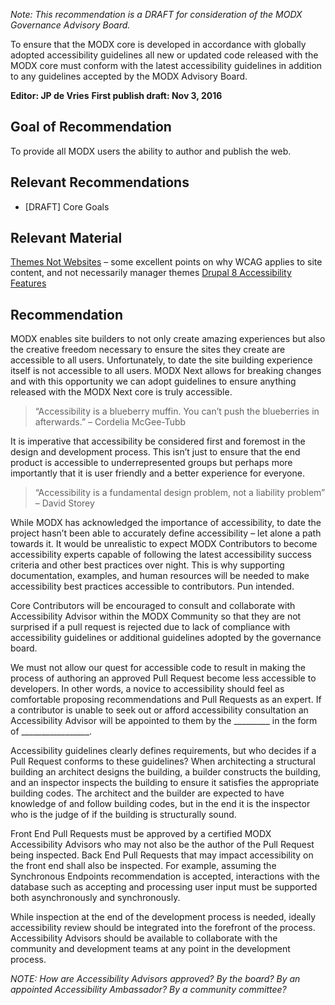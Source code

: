 _Note: This recommendation is a DRAFT for consideration of the MODX Governance Advisory Board._


To ensure that the MODX core is developed in accordance with globally adopted accessibility guidelines all new or updated code released with the MODX core must conform with the latest accessibility guidelines in addition to any guidelines accepted by the MODX Advisory Board.


**Editor: JP de Vries**
**First publish draft: Nov 3, 2016**


## Goal of Recommendation


To provide all MODX users the ability to author and publish the web.


## Relevant Recommendations
 - [DRAFT] Core Goals


## Relevant Material
[Themes Not Websites](https://www.joedolson.com/2016/08/themes-not-web-sites/) – some excellent points on why WCAG applies to site content, and not necessarily manager themes
[Drupal 8 Accessibility Features](https://twitter.com/johan_ramon/status/773150640403058689)


## Recommendation
MODX enables site builders to not only create amazing experiences but also the creative freedom necessary to ensure the sites they create are accessible to all users. Unfortunately, to date the site building experience itself is not accessible to all users. MODX Next allows for breaking changes and with this opportunity we can adopt guidelines to ensure anything released with the MODX Next core is truly accessible.


> “Accessibility is a blueberry muffin. You can’t push the blueberries in afterwards.” – Cordelia McGee-Tubb


It is imperative that accessibility be considered first and foremost in the design and development process. This isn’t just to ensure that the end product is accessible to underrepresented groups but perhaps more importantly that it is user friendly and a better experience for everyone.


> “Accessibility is a fundamental design problem, not a liability problem” – David Storey


While MODX has acknowledged the importance of accessibility, to date the project hasn’t been able to accurately define accessibility – let alone a path towards it. It would be unrealistic to expect MODX Contributors to become accessibility experts capable of following the latest accessibility success criteria and other best practices over night. This is why supporting documentation, examples, and human resources will be needed to make accessibility best practices accessible to contributors. Pun intended.


Core Contributors will be encouraged to consult and collaborate with Accessibility Advisor within the MODX Community so that they are not surprised if a pull request is rejected due to lack of compliance with accessibility guidelines or additional guidelines adopted by the governance board.


We must not allow our quest for accessible code to result in making the process of authoring an approved Pull Request become less accessible to developers. In other words,  a novice to accessibility should feel as comfortable proposing recommendations and Pull Requests as an expert. If a contributor is unable to seek out or afford accessibility consultation an Accessibility Advisor will be appointed to them by the _________ in the form of _________________.


Accessibility guidelines clearly defines requirements, but who decides if a Pull Request conforms to these guidelines? When architecting a structural building an architect designs the building, a builder constructs the building, and an inspector inspects the building to ensure it satisfies the appropriate building codes. The architect and the builder are expected to have knowledge of and follow building codes, but in the end it is the inspector who is the judge of if the building is structurally sound.


Front End Pull Requests must be approved by a certified MODX Accessibility Advisors who may not also be the author of the Pull Request being inspected. Back End Pull Requests that may impact accessibility on the front end shall also be inspected. For example, assuming the Synchronous Endpoints recommendation is accepted, interactions with the database such as accepting and processing user input must be supported both asynchronously and synchronously.

While inspection at the end of the development process is needed, ideally accessibility review should be integrated into the forefront of the process. Accessibility Advisors should be available to collaborate with the community and development teams at any point in the development process.


_NOTE: How are Accessibility Advisors approved? By the board? By an appointed Accessibility Ambassador? By a community committee?_
